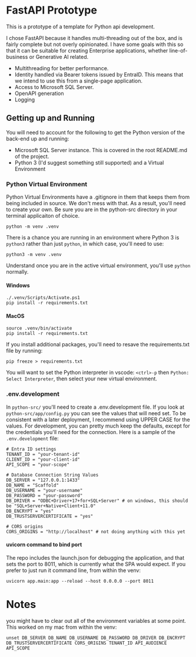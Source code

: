 # FastAPI Prototype

This is a prototype of a template for Python api development.

I chose FastAPI because it handles multi-threading out of the box, and is fairly complete but not overly opinionated. I have some goals with this so that it can be suitable for creating Enterprise applications, whether line-of-business or Generative AI related.

- Multithreading for better performance.
- Identity handled via Bearer tokens issued by EntraID. This means that we intend to use this from a single-page application.
- Access to Microsoft SQL Server.
- OpenAPI generation
- Logging

## Getting up and Running

You will need to account for the following to get the Python version of the back-end up and running:

- Microsoft SQL Server instance. This is covered in the root README.md of the project.
- Python 3 (I'd suggest something still supported) and a Virtual Environment

### Python Virtual Environment

Python Virtual Environments have a .gitignore in them that keeps them from being included in source. We don't mess with that. As a result, you'll need to create your own. Be sure you are in the python-src directory in your terminal applicaiton of choice.

```
python -m venv .venv
```

There is a chance you are running in an environment where Python 3 is `python3` rather than just `python`, in which case, you'll need to use:

```
python3 -m venv .venv
```

Understand once you are in the active virtual environment, you'll use `python` normally.

#### Windows

```
./.venv/Scripts/Activate.ps1
pip install -r requirements.txt
```

#### MacOS

```
source .venv/bin/activate
pip install -r requirements.txt
```

If you install additional packages, you'll need to resave the requirements.txt file by running:

```
pip freeze > requirements.txt
```

You will want to set the Python interpreter in vscode: `<ctrl>-p` then `Python: Select Interpreter`, then select your new virtual environment.

### .env.development

In `python-src/` you'll need to create a .env.development file. If you look at `python-src/app/config.py` you can see the values that will need set. To be consistent with a later deployment, I recommend using UPPER CASE for the values. For development, you can pretty much keep the defaults, except for the credentials you'll need for the connection. Here is a sample of the `.env.development` file:

```
# Entra ID settings
TENANT_ID = "your-tenant-id"
CLIENT_ID = "your-client-id"
API_SCOPE = "your-scope"

# Database Connection String Values
DB_SERVER = "127.0.0.1:1433"
DB_NAME = "Scaffold"
DB_USERNAME = "your-username"
DB_PASSWORD = "your-password"
DB_DRIVER = "ODBC+Driver+17+for+SQL+Server" # on windows, this should be "SQL+Server+Native+Client+11.0"
DB_ENCRYPT = "yes"
DB_TRUSTSERVERCERTIFICATE = "yes"

# CORS origins
CORS_ORIGINS = "http://localhost" # not doing anything with this yet

```

#### uvicorn command to bind port

The repo includes the launch.json for debugging the application, and that sets the port to 8011, which is currently what the SPA would expect. If you prefer to just run it command line, from within the venv:

```
uvicorn app.main:app --reload --host 0.0.0.0 --port 8011
```

# Notes

you might have to clear out all of the environment variables at some point. This worked on my mac from within the venv:

```
unset DB_SERVER DB_NAME DB_USERNAME DB_PASSWORD DB_DRIVER DB_ENCRYPT DB_TRUSTSERVERCERTIFICATE CORS_ORIGINS TENANT_ID API_AUDIENCE API_SCOPE
```
